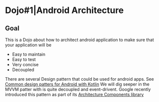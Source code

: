 # Dojo#1|Android Architecture

## Goal
This is a Dojo about how to architect android application to make sure that your application will be

- Easy to maintain
- Easy to test
- Very concise
- Decoupled

There are several Design pattern that could be used for android apps. See [Common design patters for Android with Kotlin](https://www.raywenderlich.com/168038/common-design-patterns-android-kotlin)
We will dig seeper in the MVVM patter with is quite decoupled and event-drivent. Google recently introduced this pattern as part of its [Architecture Components library](https://developer.android.com/topic/libraries/architecture/viewmodel)

